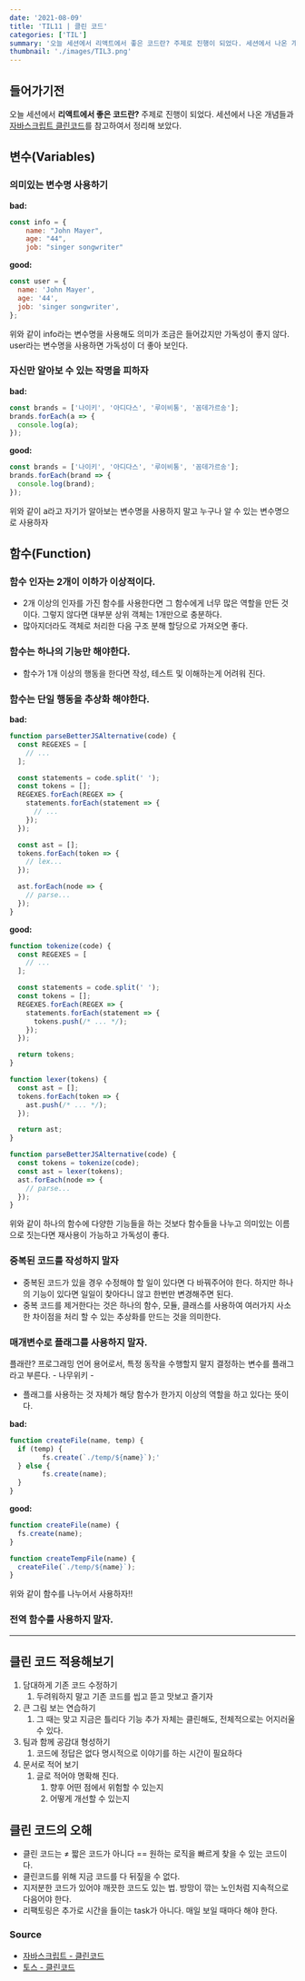 ```yaml
---
date: '2021-08-09'
title: 'TIL11 | 클린 코드'
categories: ['TIL']
summary: '오늘 세션에서 리액트에서 좋은 코드란? 주제로 진행이 되었다. 세션에서 나온 개념들과 자바스크립트 클린코드를 참고하여서 정리해 보았다.'
thumbnail: './images/TIL3.png'
---
```


## **들어가기전**

오늘 세션에서 **리액트에서 좋은 코드란?** 주제로 진행이 되었다. 세션에서 나온 개념들과 [자바스크립트 클린코드](https://github.com/qkraudghgh/clean-code-javascript-ko)를 참고하여서 정리해 보았다.

## 변수(Variables)

### **의미있는 변수명 사용하기**

**bad:**

```jsx
const info = {
	name: "John Mayer",
	age: "44",
	job: "singer songwriter"

```

**good:**

```jsx
const user = {
  name: 'John Mayer',
  age: '44',
  job: 'singer songwriter',
};
```

위와 같이 info라는 변수명을 사용해도 의미가 조금은 들어갔지만 가독성이 좋지 않다. user라는 변수명을 사용하면 가독성이 더 좋아 보인다.

### **자신만 알아보 수 있는 작명을 피하자**

**bad:**

```jsx
const brands = ['나이키', '아디다스', '루이비통', '꼼데가르송'];
brands.forEach(a => {
  console.log(a);
});
```

**good:**

```jsx
const brands = ['나이키', '아디다스', '루이비통', '꼼데가르송'];
brands.forEach(brand => {
  console.log(brand);
});
```

위와 같이 a라고 자기가 알아보는 변수명을 사용하지 말고 누구나 알 수 있는 변수명으로 사용하자

## 함수(Function)

### **함수 인자는 2개이 이하가 이상적이다.**

- 2개 이상의 인자를 가진 함수를 사용한다면 그 함수에게 너무 많은 역할을 만든 것이다. 그렇지 않다면 대부분 상위 객체는 1개만으로 충분하다.
- 많아지더라도 객체로 처리한 다음 구조 분해 할당으로 가져오면 좋다.

### **함수는 하나의 기능만 해야한다.**

- 함수가 1개 이상의 행동을 한다면 작성, 테스트 및 이해하는게 어려워 진다.

### **함수는 단일 행동을 추상화 해야한다.**

**bad:**

```jsx
function parseBetterJSAlternative(code) {
  const REGEXES = [
    // ...
  ];

  const statements = code.split(' ');
  const tokens = [];
  REGEXES.forEach(REGEX => {
    statements.forEach(statement => {
      // ...
    });
  });

  const ast = [];
  tokens.forEach(token => {
    // lex...
  });

  ast.forEach(node => {
    // parse...
  });
}
```

**good:**

```jsx
function tokenize(code) {
  const REGEXES = [
    // ...
  ];

  const statements = code.split(' ');
  const tokens = [];
  REGEXES.forEach(REGEX => {
    statements.forEach(statement => {
      tokens.push(/* ... */);
    });
  });

  return tokens;
}

function lexer(tokens) {
  const ast = [];
  tokens.forEach(token => {
    ast.push(/* ... */);
  });

  return ast;
}

function parseBetterJSAlternative(code) {
  const tokens = tokenize(code);
  const ast = lexer(tokens);
  ast.forEach(node => {
    // parse...
  });
}
```

위와 같이 하나의 함수에 다양한 기능들을 하는 것보다 함수들을 나누고 의미있는 이름으로 짓는다면 재사용이 가능하고 가독성이 좋다.

### **중복된 코드를 작성하지 말자**

- 중복된 코드가 있을 경우 수정해야 할 일이 있다면 다 바꿔주어야 한다. 하지만 하나의 기능이 있다면 일일이 찾아다니 않고 한번만 변경해주면 된다.
- 중복 코드를 제거한다는 것은 하나의 함수, 모듈, 클래스를 사용하여 여러가지 사소한 차이점을 처리 할 수 있는 추상화를 만드는 것을 의미한다.

### **매개변수로 플래그를 사용하지 말자.**

플래란? 프로그래밍 언어 용어로서, 특정 동작을 수행할지 말지 결정하는 변수를 플래그라고 부른다. - 나무위키 -

- 플래그를 사용하는 것 자체가 해당 함수가 한가지 이상의 역할을 하고 있다는 뜻이다.

**bad:**

```jsx
function createFile(name, temp) {
  if (temp) {
		fs.create(`./temp/${name}`);'
  } else {
		fs.create(name);
  }
}
```

**good:**

```jsx
function createFile(name) {
  fs.create(name);
}

function createTempFile(name) {
  createFile(`./temp/${name}`);
}
```

위와 같이 함수를 나누어서 사용하자!!

### **전역 함수를 사용하지 말자.**

---

## 클린 코드 적용해보기

1. 담대하게 기존 코드 수정하기
   1. 두려워하지 말고 기존 코드를 씹고 뜯고 맛보고 즐기자
2. 큰 그림 보는 연습하기
   1. 그 때는 맞고 지금은 틀리다 기능 추가 자체는 클린해도, 전체적으로는 어지러울 수 있다.
3. 팀과 함께 공감대 형성하기
   1. 코드에 정답은 없다 명시적으로 이야기를 하는 시간이 필요하다
4. 문서로 적어 보기
   1. 글로 적어야 명확해 진다.
      1. 향후 어떤 점에서 위험할 수 있는지
      2. 어떻게 개선할 수 있는지

## 클린 코드의 오해

- 클린 코드는 ≠ 짧은 코드가 아니다 == 원하는 로직을 빠르게 찾을 수 있는 코드이다.
- 클린코드를 위해 지금 코드를 다 뒤짚을 수 없다.
- 지저분한 코드가 있어야 깨끗한 코드도 있는 법. 방망이 깎는 노인처럼 지속적으로 다음어야 한다.
- 리팩토링은 추가로 시간을 들이는 task가 아니다. 매일 보일 때마다 해야 한다.

### Source

- [자바스크립트 - 클린코드](https://github.com/qkraudghgh/clean-code-javascript-ko#%EC%86%8C%EA%B0%9Cintroduction)
- [토스 - 클린코드](https://youtu.be/edWbHp_k_9Y)
